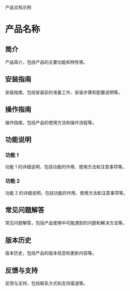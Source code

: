 产品文档示例

# 产品名称

## 简介

产品简介，包括产品的主要功能和特性等。

## 安装指南

安装指南，包括安装前的准备工作、安装步骤和配置说明等。

## 操作指南

操作指南，包括产品的使用方法和操作流程等。

## 功能说明

### 功能 1

功能 1 的详细说明，包括功能的作用、使用方法和注意事项等。

### 功能 2

功能 2 的详细说明，包括功能的作用、使用方法和注意事项等。

## 常见问题解答

常见问题解答，包括产品使用中可能遇到的问题和解决方法等。

## 版本历史

版本历史，包括产品的版本信息和更新内容等。

## 反馈与支持

反馈与支持，包括联系方式和支持渠道等。
